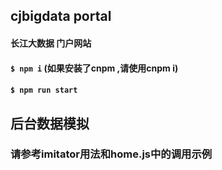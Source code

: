
## cjbigdata portal
#### 长江大数据 门户网站
#### 
#### `$ npm i` (如果安装了cnpm ,请使用cnpm i)
#### `$ npm run start`


## 后台数据模拟
### 请参考imitator用法和home.js中的调用示例
